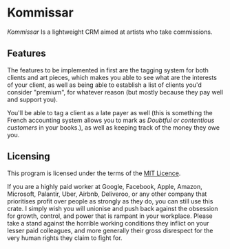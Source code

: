 # Kommissar

_Kommissar_ Is a lightweight CRM aimed at artists who take commissions.  

## Features

The features to be implemented in first are the tagging system for both clients
and art pieces, which makes you able to see what are the interests of your client, 
as well as being able to establish a list of clients you'd consider "premium",
for whatever reason (but mostly because they pay well and support you).

You'll be able to tag a client as a late payer as well (this is something
the French accounting system allows you to mark as _Doubtful or contentious customers_ in your books.), as well as keeping track of the money they owe you.

## Licensing

This program is licensed under the terms of the [MIT Licence](LICENCE).

If you are a highly paid worker at Google, Facebook, Apple, Amazon, Microsoft, Palantir, Uber, Airbnb, Deliveroo, or any other company that prioritises profit over people as strongly as they do, you can still use this crate. I simply wish you will unionise and push back against the obsession for growth, control, and power that is rampant in your workplace. Please take a stand against the horrible working conditions they inflict on your lesser paid colleagues, and more generally their gross disrespect for the very human rights they claim to fight for.
